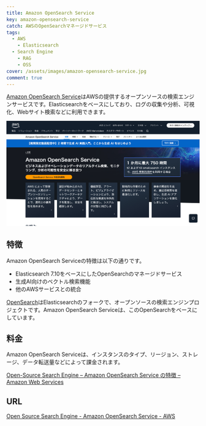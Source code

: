 ```yaml
---
title: Amazon OpenSearch Service
key: amazon-opensearch-service
catch: AWSのOpenSearchマネージドサービス
tags:
  - AWS
	- Elasticsearch
  - Search Engine
	- RAG
	- OSS
cover: /assets/images/amazon-opensearch-service.jpg
comment: true
---
```


[Amazon OpenSearch Service](https://aws.amazon.com/opensearch-service/)はAWSの提供するオープンソースの検索エンジンサービスです。Elasticsearchをベースにしており、ログの収集や分析、可視化、Webサイト検索などに利用できます。

[![Amazon OpenSearch ServiceのWebサイト](/assets/images/amazon-opensearch-service.jpg)](https://aws.amazon.com/opensearch-service/)

<!--more-->

## 特徴

Amazon OpenSearch Serviceの特徴は以下の通りです。

- Elasticsearch 7.10をベースにしたOpenSearchのマネージドサービス
- 生成AI向けのベクトル検索機能
- 他のAWSサービスとの統合

[OpenSearch](https://opensearch.org/)はElasticsearchのフォークで、オープンソースの検索エンジンプロジェクトです。Amazon OpenSearch Serviceは、このOpenSearchをベースにしています。

## 料金

Amazon OpenSearch Serviceは、インスタンスのタイプ、リージョン、ストレージ、データ転送量などによって課金されます。

[Open\-Source Search Engine – Amazon OpenSearch Service の特徴 – Amazon Web Services](https://aws.amazon.com/jp/opensearch-service/pricing/)

## URL

[Open Source Search Engine - Amazon OpenSearch Service - AWS](https://aws.amazon.com/opensearch-service/)
